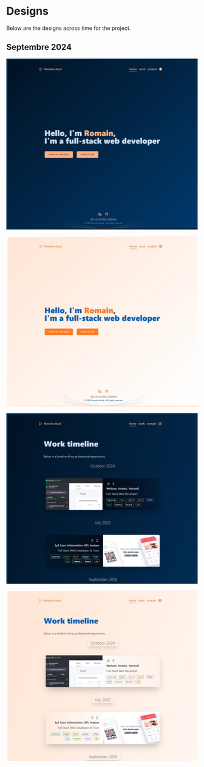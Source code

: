 # Designs

Below are the designs across time for the project.

## Septembre 2024

![design-v4-home](./design-v4-home.jpg)

![design-v4-home-light](./design-v4-home-light.jpg)

![design-v4-experiences](./design-v4-experiences.jpg)

![design-v4-experiences-light](./design-v4-experiences-light.jpg)
